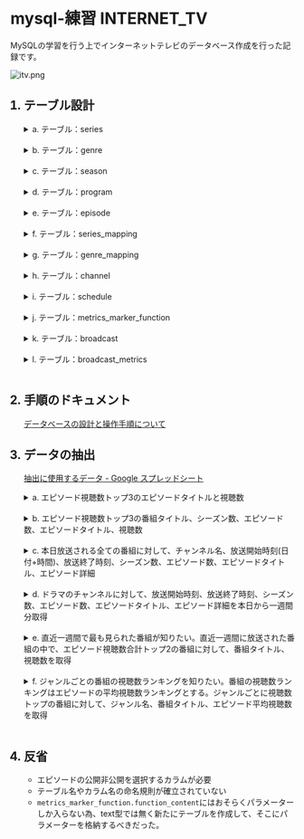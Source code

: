 <!-- # mysql-exercises INTERNET_TV -->
# mysql-練習 INTERNET_TV

MySQLの学習を行う上でインターネットテレビのデータベース作成を行った記録です。

![itv.png](https://gyazo.com/ce5493d717bb65ed0c989b4f020549eb.png)


<ol>

## <li>テーブル設計</li>

<details>
  <summary>a. テーブル：series</summary>

  <text><br>


|カラム名             |データ型        |NULL|キー      |初期値  |AUTO INCREMENT|
|:-:                  |:-:             |:-: |:-:       |:-:     |:-:           |
|series_id            |INT             |    |PRIMARY   |        |YES           |
|created_at           |DATETIME        |    |          |        |              |
|series_name          |VARCHAR(255)    |    |          |        |              |


  <br></text>

</details>
<br><details>
  <summary>b. テーブル：genre</summary>

  <text><br>


|カラム名             |データ型        |NULL|キー      |初期値  |AUTO INCREMENT|
|:-:                  |:-:             |:-: |:-:       |:-:     |:-:           |
|genre_id             |INT             |    |PRIMARY   |        |YES           |
|created_at           |DATETIME        |    |          |        |              |
|genre_name           |VARCHAR(255)    |    |          |        |              |


  <br></text>

</details>
<br><details>
  <summary>c. テーブル：season</summary>

  <text><br>


|カラム名             |データ型        |NULL|キー      |初期値  |AUTO INCREMENT|
|:-:                  |:-:             |:-: |:-:       |:-:     |:-:           |
|season_id            |INT             |    |PRIMARY   |        |YES           |
|created_at           |DATETIME        |    |          |        |              |
|season_name          |VARCHAR(255)    |    |          |        |              |


  <br></text>

</details>
<br><details>
  <summary>d. テーブル：program</summary>

  <text><br>


|カラム名             |データ型        |NULL|キー      |初期値  |AUTO INCREMENT|
|:-:                  |:-:             |:-: |:-:       |:-:     |:-:           |
|program_id           |INT             |    |PRIMARY   |        |YES           |
|created_at           |DATETIME        |    |          |        |              |
|program_title        |VARCHAR(255)    |    |          |        |              |
|description          |TEXT            |    |          |        |              |
|season_id            |INT             |    |          |        |              |
|main_genre_id        |INT             |    |          |        |              |

- 外部キー制約：season_id に対して season(season_id)、main_genre_id に対して genre(genre_id) から設定


  <br></text>

</details>
<br><details>
  <summary>e. テーブル：episode</summary>

  <text><br>


|カラム名             |データ型        |NULL|キー      |初期値  |AUTO INCREMENT|
|:-:                  |:-:             |:-: |:-:       |:-:     |:-:           |
|episode_id           |INT             |    |PRIMARY   |        |YES           |
|created_at           |DATETIME        |    |          |        |              |
|episode_title        |VARCHAR(255)    |    |          |        |              |
|description          |TEXT            |    |          |        |              |
|playtime             |INT             |    |          |        |              |
|on_air               |DATETIME        |    |          |        |              |
|views                |BIGINT          |    |          |0       |              |
|program_id           |INT             |    |          |        |              |

- 外部キー制約：program_id に対して program(program_id) から設定


  <br></text>

</details>
<br><details>
  <summary>f. テーブル：series_mapping</summary>

  <text><br>


|カラム名             |データ型        |NULL|キー      |初期値  |AUTO INCREMENT|
|:-:                  |:-:             |:-: |:-:       |:-:     |:-:           |
|series_mapping_id    |INT             |    |PRIMARY   |        |YES           |
|created_at           |DATETIME        |    |          |        |              |
|program_id           |INT             |    |          |        |              |
|series_id            |INT             |    |          |        |              |

- 外部キー制約：program_id に対して program(program_id)、series_id に対して series(series_id) から設定


  <br></text>

</details>
<br><details>
  <summary>g. テーブル：genre_mapping</summary>

  <text><br>


|カラム名             |データ型        |NULL|キー      |初期値  |AUTO INCREMENT|
|:-:                  |:-:             |:-: |:-:       |:-:     |:-:           |
|genre_mapping_id     |INT             |    |PRIMARY   |        |YES           |
|created_at           |DATETIME        |    |          |        |              |
|program_id           |INT             |    |          |        |              |
|genre_id             |INT             |    |          |        |              |

- 外部キー制約：program_id

 に対して program(program_id)、genre_id に対して genre(genre_id) から設定


  <br></text>

</details>
<br><details>
  <summary>h. テーブル：channel</summary>

  <text><br>


|カラム名             |データ型        |NULL|キー      |初期値  |AUTO INCREMENT|
|:-:                  |:-:             |:-: |:-:       |:-:     |:-:           |
|channel_id           |INT             |    |PRIMARY   |        |YES           |
|created_at           |DATETIME        |    |          |        |              |
|channel_name         |VARCHAR(255)    |    |          |        |              |


  <br></text>

</details>
<br><details>
  <summary>i. テーブル：schedule</summary>

  <text><br>


|カラム名             |データ型        |NULL|キー      |初期値  |AUTO INCREMENT|
|:-:                  |:-:             |:-: |:-:       |:-:     |:-:           |
|schedule_id          |INT             |    |PRIMARY   |        |YES           |
|created_at           |DATETIME        |    |          |        |              |
|channel_id           |INT             |    |          |        |              |
|start_time           |DATETIME        |    |          |        |              |
|end_time             |DATETIME        |    |          |        |              |

- 外部キー制約：channel_id に対して channel(channel_id) から設定


  <br></text>

</details>
<br><details>
  <summary>j. テーブル：metrics_marker_function</summary>

  <text><br>


|カラム名             |データ型        |NULL|キー      |初期値  |AUTO INCREMENT|
|:-:                  |:-:             |:-: |:-:       |:-:     |:-:           |
|metrics_marker_function_id|INT        |    |PRIMARY   |        |YES           |
|created_at           |DATETIME        |    |          |        |              |
|function_name        |VARCHAR(255)    |    |          |        |              |
|function_content     |TEXT            |    |          |        |              |


  <br></text>

</details>
<br><details>
  <summary>k. テーブル：broadcast</summary>

  <text><br>


|カラム名             |データ型        |NULL|キー      |初期値  |AUTO INCREMENT|
|:-:                  |:-:             |:-: |:-:       |:-:     |:-:           |
|broadcast_id         |INT             |    |PRIMARY   |        |YES           |
|created_at           |DATETIME        |    |          |        |              |
|episode_id           |INT             |    |          |        |              |
|schedule_id          |INT             |    |          |        |              |

- 外部キー制約：episode_id に対して episode(episode_id)、schedule_id に対して schedule(schedule_id) から設定


  <br></text>

</details>
<br><details>
  <summary>l. テーブル：broadcast_metrics</summary>

  <text><br>


|カラム名             |データ型        |NULL|キー      |初期値  |AUTO INCREMENT|
|:-:                  |:-:             |:-: |:-:       |:-:     |:-:           |
|broadcast_metrics_id |INT             |    |PRIMARY   |        |YES           |
|created_at           |DATETIME        |    |          |        |              |
|broadcast_id         |INT             |    |          |        |              |
|metrics_marker_function_id|INT        |    |          |        |              |

- 外部キー制約：broadcast_id に対して broadcast(broadcast_id)、metrics_marker_function_id に対して metrics_marker_function(metrics_marker_function_id) から設定


  <br></text>

</details>
<br>


## <li>手順のドキュメント</li>

[データベースの設計と操作手順について](./data_add_doc.md)

## <li>データの抽出</li>

[抽出に使用するデータ - Google スプレッドシート](https://docs.google.com/spreadsheets/d/1kQTzJCZSyCHkZ1HDM9EBShIv1jDWvWagYlhEuvLtioI/edit?usp=sharing)

<details>
  <summary>a. エピソード視聴数トップ3のエピソードタイトルと視聴数</summary>

  <text><br>

```sql
SELECT e.episode_title, e.views
  FROM episode e
 ORDER BY e.views DESC
 LIMIT 3
;
```

| episode_title | views     |
|-|-|
| ep3           | 999946789 |
| ep14          | 999733455 |
| ep8           | 999537708 |


  <br></text>

</details>
<br>
<details>
  <summary>b. エピソード視聴数トップ3の番組タイトル、シーズン数、エピソード数、エピソードタイトル、視聴数</summary>

  <text><br>

```sql
SELECT p.program_title AS Program_Title
     , e.episode_title AS Episode_Title
     , e.views AS View_Count
     , (
         SELECT COUNT(*)
           FROM program p2
          WHERE p2.season_id = p.season_id
       ) AS Total_season
     , (
         SELECT COUNT(*)
           FROM episode e2 
          WHERE e2.program_id = e.program_id
       ) AS Total_episode
     , (
         SELECT COUNT(*)+1
           FROM program p2
          WHERE p2.season_id = p.season_id AND p2.program_id < p.program_id
       ) AS Nth_season
     , (
         SELECT COUNT(*)+1
           FROM episode e2 
          WHERE e2.program_id = e.program_id AND e2.episode_id < e.episode_id
       ) AS Nth_episode
     , e.episode_title AS Episode_Title
     , e.views AS View_Count
  FROM episode e
  JOIN program p ON e.program_id = p.program_id
 ORDER BY e.views DESC
 LIMIT 3
;
```

| Program_Title                             | Episode_Title | View_Count | Total_season | Total_episode | Nth_season | Nth_episode | Episode_Title | View_Count |
|-|-|-|-|-|-|-|-|-|
| 素晴らしき世界 シーズン11                 | ep3           |  999946789 |           13 |            10 |         11 |           3 | ep3           |  999946789 |
| 夢見るピアノ シーズン2                    | ep14          |  999733455 |           14 |            14 |          2 |          14 | ep14          |  999733455 |
| スイートドリームス シーズン2              | ep8           |  999537708 |            6 |             9 |          2 |           8 | ep8           |  999537708 |

<!-- ```
mysql> SELECT * FROM program WHERE program_title LIKE '%夢見るピアノ シーズン%';
+------------+---------------------+-----------------------------------+-----------------------+-----------+---------------+
| program_id | created_at          | program_title                     | description           | season_id | main_genre_id |
+------------+---------------------+-----------------------------------+-----------------------+-----------+---------------+
|        243 | 2023-05-18 13:07:15 | 夢見るピアノ シーズン1            | 番組説明です。        |        28 |            22 |
|        244 | 2023-05-18 13:07:15 | 夢見るピアノ シーズン2            | 番組説明です。        |        28 |            22 |
|        245 | 2023-05-18 13:07:15 | 夢見るピアノ シーズン3            | 番組説明です。        |        28 |            22 |
|        246 | 2023-05-18 13:07:15 | 夢見るピアノ シーズン4            | 番組説明です。        |        28 |            22 |
|        247 | 2023-05-18 13:07:15 | 夢見るピアノ シーズン5            | 番組説明です。        |        28 |            22 |
|        248 | 2023-05-18 13:07:15 | 夢見るピアノ シーズン6            | 番組説明です。        |        28 |            22 |
|        249 | 2023-05-18 13:07:15 | 夢見るピアノ シーズン7            | 番組説明です。        |        28 |            22 |
|        250 | 2023-05-18 13:07:15 | 夢見るピアノ シーズン8            | 番組説明です。        |        28 |            22 |
|        251 | 2023-05-18 13:07:15 | 夢見るピアノ シーズン9            | 番組説明です。        |        28 |            22 |
|        252 | 2023-05-18 13:07:15 | 夢見るピアノ シーズン10           | 番組説明です。        |        28 |            22 |
|        253 | 2023-05-18 13:07:15 | 夢見るピアノ シーズン11           | 番組説明です。        |        28 |            22 |
|        254 | 2023-05-18 13:07:15 | 夢見るピアノ シーズン12           | 番組説明です。        |        28 |            22 |
|        255 | 2023-05-18 13:07:15 | 夢見るピアノ シーズン13           | 番組説明です。        |        28 |            22 |
|        256 | 2023-05-18 13:07:15 | 夢見るピアノ シーズン14           | 番組説明です。        |        28 |            22 |
+------------+---------------------+-----------------------------------+-----------------------+-----------+---------------+
``` -->

  <br></text>

</details>
<br>
<details>
  <summary>c. 本日放送される全ての番組に対して、チャンネル名、放送開始時刻(日付+時間)、放送終了時刻、シーズン数、エピソード数、エピソードタイトル、エピソード詳細</summary>

  <text><br>

```sql
SELECT ch.channel_name
     , s.start_time
     , TIME(s.end_time) AS End_time
     , (
         SELECT COUNT(*)+1
           FROM program p2
          WHERE p2.season_id = p.season_id AND p2.program_id < p.program_id
       ) AS Nth_season
     , (
         SELECT COUNT(*)+1
           FROM episode e2 
          WHERE e2.program_id = e.program_id AND e2.episode_id < e.episode_id
       ) AS Nth_episode
     , e.episode_title
     , e.description
  FROM channel ch
 INNER JOIN schedule s ON s.channel_id = ch.channel_id
 INNER JOIN broadcast b ON b.schedule_id = s.schedule_id
 INNER JOIN episode e ON e.episode_id = b.episode_id
 INNER JOIN program p ON p.program_id = e.program_id
 WHERE DATE(s.start_time) = CURDATE()
;

```

| channel_name | start_time          | End_time | Nth_season | Nth_episode | episode_title | description                    |
| ------------ | ------------------- | -------- | ---------- | ----------- | ------------- | ------------------------------ |
| ペット       | 2023-05-19 00:00:00 | 01:00:00 |         14 |           4 | ep4           | エピソード説明です。           |
| ドラマ1      | 2023-05-19 01:00:00 | 02:00:00 |          1 |           4 | ep4           | エピソード説明です。           |
| ドラマ2      | 2023-05-19 02:00:00 | 03:00:00 |          2 |           4 | ep4           | エピソード説明です。           |
| アニメ1      | 2023-05-19 03:00:00 | 04:00:00 |          3 |           4 | ep4           | エピソード説明です。           |
| アニメ2      | 2023-05-19 04:00:00 | 05:00:00 |          4 |           4 | ep4           | エピソード説明です。           |
| スポーツ     | 2023-05-19 05:00:00 | 06:00:00 |          5 |           4 | ep4           | エピソード説明です。           |
| ペット       | 2023-05-19 06:00:00 | 07:00:00 |          6 |           4 | ep4           | エピソード説明です。           |
| ドラマ1      | 2023-05-19 07:00:00 | 08:00:00 |          7 |           4 | ep4           | エピソード説明です。           |
| ドラマ2      | 2023-05-19 08:00:00 | 09:00:00 |          8 |           4 | ep4           | エピソード説明です。           |
| アニメ1      | 2023-05-19 09:00:00 | 10:00:00 |          9 |           4 | ep4           | エピソード説明です。           |
| ドラマ2      | 2023-05-19 14:00:00 | 15:00:00 |          3 |           4 | ep4           | エピソード説明です。           |
| アニメ1      | 2023-05-19 15:00:00 | 16:00:00 |          4 |           4 | ep4           | エピソード説明です。           |
| アニメ2      | 2023-05-19 16:00:00 | 17:00:00 |          5 |           4 | ep4           | エピソード説明です。           |
| スポーツ     | 2023-05-19 17:00:00 | 18:00:00 |          6 |           4 | ep4           | エピソード説明です。           |
| ペット       | 2023-05-19 18:00:00 | 19:00:00 |          7 |           4 | ep4           | エピソード説明です。           |
| ドラマ1      | 2023-05-19 19:00:00 | 20:00:00 |          8 |           4 | ep4           | エピソード説明です。           |
| ドラマ2      | 2023-05-19 20:00:00 | 21:00:00 |          9 |           4 | ep4           | エピソード説明です。           |
| アニメ1      | 2023-05-19 21:00:00 | 22:00:00 |         10 |           4 | ep4           | エピソード説明です。           |
| アニメ2      | 2023-05-19 22:00:00 | 23:00:00 |         11 |           4 | ep4           | エピソード説明です。           |
| スポーツ     | 2023-05-19 23:00:00 | 00:00:00 |         12 |           4 | ep4           | エピソード説明です。           |
| ペット       | 2023-05-19 00:00:00 | 01:00:00 |          5 |           3 | ep3           | エピソード説明です。           |
| ドラマ1      | 2023-05-19 01:00:00 | 02:00:00 |          6 |           3 | ep3           | エピソード説明です。           |
| ドラマ2      | 2023-05-19 02:00:00 | 03:00:00 |          7 |           3 | ep3           | エピソード説明です。           |
| アニメ1      | 2023-05-19 03:00:00 | 04:00:00 |          1 |           3 | ep3           | エピソード説明です。           |
| アニメ2      | 2023-05-19 04:00:00 | 05:00:00 |          2 |           3 | ep3           | エピソード説明です。           |
| スポーツ     | 2023-05-19 05:00:00 | 06:00:00 |          3 |           3 | ep3           | エピソード説明です。           |
| ペット       | 2023-05-19 06:00:00 | 07:00:00 |          4 |           3 | ep3           | エピソード説明です。           |
| アニメ1      | 2023-05-19 09:00:00 | 10:00:00 |          7 |           3 | ep3           | エピソード説明です。           |
| アニメ2      | 2023-05-19 10:00:00 | 11:00:00 |          8 |           3 | ep3           | エピソード説明です。           |
| スポーツ     | 2023-05-19 11:00:00 | 12:00:00 |          9 |           3 | ep3           | エピソード説明です。           |
| ペット       | 2023-05-19 12:00:00 | 13:00:00 |         10 |           3 | ep3           | エピソード説明です。           |
| ドラマ1      | 2023-05-19 13:00:00 | 14:00:00 |         11 |           3 | ep3           | エピソード説明です。           |
| ドラマ2      | 2023-05-19 14:00:00 | 15:00:00 |         12 |           3 | ep3           | エピソード説明です。           |
| アニメ1      | 2023-05-19 15:00:00 | 16:00:00 |         13 |           3 | ep3           | エピソード説明です。           |
| アニメ2      | 2023-05-19 16:00:00 | 17:00:00 |         14 |           3 | ep3           | エピソード説明です。           |
| スポーツ     | 2023-05-19 17:00:00 | 18:00:00 |          1 |           3 | ep3           | エピソード説明です。           |
| ペット       | 2023-05-19 18:00:00 | 19:00:00 |          2 |           3 | ep3           | エピソード説明です。           |
| ドラマ1      | 2023-05-19 19:00:00 | 20:00:00 |          3 |           3 | ep3           | エピソード説明です。           |
| ドラマ2      | 2023-05-19 20:00:00 | 21:00:00 |          4 |           3 | ep3           | エピソード説明です。           |
| アニメ1      | 2023-05-19 21:00:00 | 22:00:00 |          5 |           3 | ep3           | エピソード説明です。           |
| アニメ2      | 2023-05-19 22:00:00 | 23:00:00 |          6 |           3 | ep3           | エピソード説明です。           |
| スポーツ     | 2023-05-19 23:00:00 | 00:00:00 |          7 |           3 | ep3           | エピソード説明です。           |
| ペット       | 2023-05-19 00:00:00 | 01:00:00 |         16 |           2 | ep2           | エピソード説明です。           |
| ドラマ1      | 2023-05-19 01:00:00 | 02:00:00 |         17 |           2 | ep2           | エピソード説明です。           |
| ドラマ2      | 2023-05-19 02:00:00 | 03:00:00 |          1 |           2 | ep2           | エピソード説明です。           |
| アニメ1      | 2023-05-19 03:00:00 | 04:00:00 |          2 |           2 | ep2           | エピソード説明です。           |
| アニメ2      | 2023-05-19 04:00:00 | 05:00:00 |          3 |           2 | ep2           | エピソード説明です。           |
| スポーツ     | 2023-05-19 05:00:00 | 06:00:00 |          4 |           2 | ep2           | エピソード説明です。           |
| ペット       | 2023-05-19 06:00:00 | 07:00:00 |          5 |           2 | ep2           | エピソード説明です。           |
| ドラマ1      | 2023-05-19 07:00:00 | 08:00:00 |          6 |           2 | ep2           | エピソード説明です。           |
| ドラマ2      | 2023-05-19 08:00:00 | 09:00:00 |          7 |           2 | ep2           | エピソード説明です。           |
| アニメ1      | 2023-05-19 09:00:00 | 10:00:00 |          8 |           2 | ep2           | エピソード説明です。           |
| アニメ2      | 2023-05-19 10:00:00 | 11:00:00 |          1 |           2 | ep2           | エピソード説明です。           |
| スポーツ     | 2023-05-19 11:00:00 | 12:00:00 |          1 |           2 | ep2           | エピソード説明です。           |
| ペット       | 2023-05-19 12:00:00 | 13:00:00 |          2 |           2 | ep2           | エピソード説明です。           |
| ドラマ1      | 2023-05-19 13:00:00 | 14:00:00 |          3 |           2 | ep2           | エピソード説明です。           |
| ドラマ2      | 2023-05-19 14:00:00 | 15:00:00 |          4 |           2 | ep2           | エピソード説明です。           |
| アニメ1      | 2023-05-19 15:00:00 | 16:00:00 |          5 |           2 | ep2           | エピソード説明です。           |
| アニメ2      | 2023-05-19 16:00:00 | 17:00:00 |          6 |           2 | ep2           | エピソード説明です。           |
| スポーツ     | 2023-05-19 17:00:00 | 18:00:00 |          7 |           2 | ep2           | エピソード説明です。           |
| ペット       | 2023-05-19 18:00:00 | 19:00:00 |          8 |           2 | ep2           | エピソード説明です。           |
| ドラマ1      | 2023-05-19 19:00:00 | 20:00:00 |          9 |           2 | ep2           | エピソード説明です。           |
| ドラマ2      | 2023-05-19 20:00:00 | 21:00:00 |         10 |           2 | ep2           | エピソード説明です。           |
| アニメ1      | 2023-05-19 21:00:00 | 22:00:00 |          1 |           2 | ep2           | エピソード説明です。           |
| アニメ2      | 2023-05-19 22:00:00 | 23:00:00 |          2 |           2 | ep2           | エピソード説明です。           |
| スポーツ     | 2023-05-19 23:00:00 | 00:00:00 |          3 |           2 | ep2           | エピソード説明です。           |



  <br></text>

</details>
<br>
<details>
  <summary>d. ドラマのチャンネルに対して、放送開始時刻、放送終了時刻、シーズン数、エピソード数、エピソードタイトル、エピソード詳細を本日から一週間分取得</summary>

  <text><br>

```sql
SELECT * FROM channel WHERE channel_name LIKE 'ドラマ%';

```

| channel_id | created_at          | channel_name |
| ---------- | ------------------- | ------------ |
|          1 | 2023-05-18 13:07:18 | ドラマ1      |
|          2 | 2023-05-18 13:07:18 | ドラマ2      |


```sql

SELECT s.start_time
     , s.end_time
     , (
         SELECT COUNT(*)+1
           FROM program p2
          WHERE p2.season_id = p.season_id AND p2.program_id < p.program_id
       ) AS Nth_season
     , (
         SELECT COUNT(*)+1
           FROM episode e2 
          WHERE e2.program_id = e.program_id AND e2.episode_id < e.episode_id
       ) AS Nth_episode
     , e.episode_title
     , e.description
  FROM channel ch
 INNER JOIN schedule s ON s.channel_id = ch.channel_id
 INNER JOIN broadcast b ON b.schedule_id = s.schedule_id
 INNER JOIN episode e ON e.episode_id = b.episode_id
 INNER JOIN program p ON p.program_id = e.program_id
 WHERE (s.channel_id BETWEEN 1 AND 2)
   AND s.start_time BETWEEN CURDATE() AND DATE_ADD(CURDATE(), INTERVAL 7 DAY)
;
```

| start_time          | end_time            | Nth_season | Nth_episode | episode_title         | description                    |
| ------------------- | ------------------- | ---------- | ----------- | --------------------- | ------------------------------ |
| 2023-05-23 07:00:00 | 2023-05-23 08:00:00 |          2 |           5 | 大自然の美しさ        | エピソード説明です。           |
| 2023-05-24 01:00:00 | 2023-05-24 02:00:00 |          5 |           5 | ep5                   | エピソード説明です。           |
| 2023-05-24 07:00:00 | 2023-05-24 08:00:00 |         11 |           5 | ep5                   | エピソード説明です。           |
| 2023-05-25 01:00:00 | 2023-05-25 02:00:00 |         10 |           5 | ep5                   | エピソード説明です。           |
| 2023-05-25 07:00:00 | 2023-05-25 08:00:00 |          3 |           5 | ep5                   | エピソード説明です。           |
| 2023-05-25 19:00:00 | 2023-05-25 20:00:00 |          9 |           5 | ep5                   | エピソード説明です。           |
| 2023-05-19 01:00:00 | 2023-05-19 02:00:00 |          1 |           4 | ep4                   | エピソード説明です。           |
| 2023-05-19 07:00:00 | 2023-05-19 08:00:00 |          7 |           4 | ep4                   | エピソード説明です。           |
| 2023-05-19 19:00:00 | 2023-05-19 20:00:00 |          8 |           4 | ep4                   | エピソード説明です。           |
| 2023-05-20 01:00:00 | 2023-05-20 02:00:00 |         14 |           4 | ep4                   | エピソード説明です。           |
| 2023-05-20 07:00:00 | 2023-05-20 08:00:00 |          2 |           4 | ep4                   | エピソード説明です。           |
| 2023-05-20 13:00:00 | 2023-05-20 14:00:00 |          8 |           4 | ep4                   | エピソード説明です。           |
| 2023-05-20 19:00:00 | 2023-05-20 20:00:00 |         14 |           4 | ep4                   | エピソード説明です。           |
| 2023-05-21 01:00:00 | 2023-05-21 02:00:00 |          6 |           4 | ep4                   | エピソード説明です。           |
| 2023-05-21 07:00:00 | 2023-05-21 08:00:00 |          1 |           4 | ep4                   | エピソード説明です。           |
| 2023-05-21 13:00:00 | 2023-05-21 14:00:00 |          7 |           4 | ep4                   | エピソード説明です。           |
| 2023-05-21 19:00:00 | 2023-05-21 20:00:00 |         13 |           4 | ep4                   | エピソード説明です。           |
| 2023-05-22 07:00:00 | 2023-05-22 08:00:00 |          2 |           4 | ep4                   | エピソード説明です。           |
| 2023-05-22 13:00:00 | 2023-05-22 14:00:00 |          8 |           4 | ep4                   | エピソード説明です。           |
| 2023-05-22 19:00:00 | 2023-05-22 20:00:00 |          5 |           4 | ep4                   | エピソード説明です。           |
| 2023-05-23 01:00:00 | 2023-05-23 02:00:00 |         11 |           4 | ep4                   | エピソード説明です。           |
| 2023-05-23 07:00:00 | 2023-05-23 08:00:00 |         17 |           4 | ep4                   | エピソード説明です。           |
| 2023-05-23 19:00:00 | 2023-05-23 20:00:00 |          9 |           4 | ep4                   | エピソード説明です。           |
| 2023-05-24 01:00:00 | 2023-05-24 02:00:00 |         15 |           4 | ep4                   | エピソード説明です。           |
| 2023-05-24 07:00:00 | 2023-05-24 08:00:00 |          4 |           4 | ep4                   | エピソード説明です。           |
| 2023-05-24 13:00:00 | 2023-05-24 14:00:00 |          2 |           4 | ep4                   | エピソード説明です。           |
| 2023-05-24 19:00:00 | 2023-05-24 20:00:00 |          2 |           4 | ep4                   | エピソード説明です。           |
| 2023-05-25 01:00:00 | 2023-05-25 02:00:00 |          8 |           4 | ep4                   | エピソード説明です。           |
| 2023-05-25 07:00:00 | 2023-05-25 08:00:00 |         14 |           4 | ep4                   | エピソード説明です。           |
| 2023-05-25 13:00:00 | 2023-05-25 14:00:00 |          1 |           4 | ep4                   | エピソード説明です。           |
| 2023-05-25 19:00:00 | 2023-05-25 20:00:00 |          7 |           4 | ep4                   | エピソード説明です。           |
| 2023-05-19 01:00:00 | 2023-05-19 02:00:00 |          6 |           3 | ep3                   | エピソード説明です。           |
| 2023-05-19 13:00:00 | 2023-05-19 14:00:00 |         11 |           3 | ep3                   | エピソード説明です。           |
| 2023-05-19 19:00:00 | 2023-05-19 20:00:00 |          3 |           3 | ep3                   | エピソード説明です。           |
| 2023-05-20 01:00:00 | 2023-05-20 02:00:00 |          9 |           3 | ep3                   | エピソード説明です。           |
| 2023-05-20 13:00:00 | 2023-05-20 14:00:00 |          7 |           3 | ep3                   | エピソード説明です。           |
| 2023-05-21 01:00:00 | 2023-05-21 02:00:00 |          8 |           3 | ep3                   | エピソード説明です。           |
| 2023-05-21 07:00:00 | 2023-05-21 08:00:00 |          2 |           3 | ep3                   | エピソード説明です。           |
| 2023-05-21 13:00:00 | 2023-05-21 14:00:00 |          8 |           3 | ep3                   | エピソード説明です。           |
| 2023-05-22 01:00:00 | 2023-05-22 02:00:00 |         12 |           3 | ep3                   | エピソード説明です。           |
| 2023-05-22 07:00:00 | 2023-05-22 08:00:00 |          6 |           3 | ep3                   | エピソード説明です。           |
| 2023-05-22 13:00:00 | 2023-05-22 14:00:00 |          3 |           3 | ep3                   | エピソード説明です。           |
| 2023-05-23 01:00:00 | 2023-05-23 02:00:00 |          2 |           3 | ep3                   | エピソード説明です。           |
| 2023-05-23 07:00:00 | 2023-05-23 08:00:00 |          6 |           3 | ep3                   | エピソード説明です。           |
| 2023-05-23 13:00:00 | 2023-05-23 14:00:00 |         12 |           3 | ep3                   | エピソード説明です。           |
| 2023-05-23 19:00:00 | 2023-05-23 20:00:00 |          2 |           3 | ep3                   | エピソード説明です。           |
| 2023-05-24 01:00:00 | 2023-05-24 02:00:00 |          8 |           3 | ep3                   | エピソード説明です。           |
| 2023-05-24 13:00:00 | 2023-05-24 14:00:00 |          1 |           3 | ep3                   | エピソード説明です。           |
| 2023-05-24 19:00:00 | 2023-05-24 20:00:00 |          7 |           3 | ep3                   | エピソード説明です。           |
| 2023-05-25 01:00:00 | 2023-05-25 02:00:00 |          4 |           3 | ep3                   | エピソード説明です。           |
| 2023-05-25 07:00:00 | 2023-05-25 08:00:00 |         10 |           3 | ep3                   | エピソード説明です。           |
| 2023-05-25 19:00:00 | 2023-05-25 20:00:00 |         11 |           3 | ep3                   | エピソード説明です。           |
| 2023-05-19 01:00:00 | 2023-05-19 02:00:00 |         17 |           2 | ep2                   | エピソード説明です。           |
| 2023-05-19 07:00:00 | 2023-05-19 08:00:00 |          6 |           2 | ep2                   | エピソード説明です。           |
| 2023-05-19 13:00:00 | 2023-05-19 14:00:00 |          3 |           2 | ep2                   | エピソード説明です。           |
| 2023-05-19 19:00:00 | 2023-05-19 20:00:00 |          9 |           2 | ep2                   | エピソード説明です。           |
| 2023-05-20 01:00:00 | 2023-05-20 02:00:00 |          5 |           2 | ep2                   | エピソード説明です。           |
| 2023-05-20 07:00:00 | 2023-05-20 08:00:00 |         11 |           2 | ep2                   | エピソード説明です。           |
| 2023-05-20 13:00:00 | 2023-05-20 14:00:00 |         17 |           2 | ep2                   | エピソード説明です。           |
| 2023-05-20 19:00:00 | 2023-05-20 20:00:00 |          5 |           2 | ep2                   | エピソード説明です。           |
| 2023-05-21 01:00:00 | 2023-05-21 02:00:00 |          6 |           2 | ep2                   | エピソード説明です。           |
| 2023-05-21 07:00:00 | 2023-05-21 08:00:00 |         12 |           2 | ep2                   | エピソード説明です。           |
| 2023-05-21 13:00:00 | 2023-05-21 14:00:00 |          1 |           2 | ep2                   | エピソード説明です。           |
| 2023-05-21 19:00:00 | 2023-05-21 20:00:00 |          7 |           2 | ep2                   | エピソード説明です。           |
| 2023-05-22 01:00:00 | 2023-05-22 02:00:00 |         13 |           2 | ep2                   | エピソード説明です。           |
| 2023-05-22 13:00:00 | 2023-05-22 14:00:00 |          2 |           2 | ep2                   | エピソード説明です。           |
| 2023-05-22 19:00:00 | 2023-05-22 20:00:00 |          8 |           2 | ep2                   | エピソード説明です。           |
| 2023-05-23 01:00:00 | 2023-05-23 02:00:00 |         14 |           2 | ep2                   | エピソード説明です。           |
| 2023-05-23 07:00:00 | 2023-05-23 08:00:00 |          4 |           2 | ep2                   | エピソード説明です。           |
| 2023-05-23 13:00:00 | 2023-05-23 14:00:00 |         10 |           2 | ep2                   | エピソード説明です。           |
| 2023-05-23 19:00:00 | 2023-05-23 20:00:00 |         16 |           2 | ep2                   | エピソード説明です。           |
| 2023-05-24 01:00:00 | 2023-05-24 02:00:00 |          3 |           2 | ep2                   | エピソード説明です。           |
| 2023-05-24 07:00:00 | 2023-05-24 08:00:00 |          5 |           2 | ep2                   | エピソード説明です。           |
| 2023-05-24 13:00:00 | 2023-05-24 14:00:00 |         11 |           2 | ep2                   | エピソード説明です。           |
| 2023-05-24 19:00:00 | 2023-05-24 20:00:00 |         17 |           2 | ep2                   | エピソード説明です。           |
| 2023-05-25 01:00:00 | 2023-05-25 02:00:00 |          6 |           2 | ep2                   | エピソード説明です。           |
| 2023-05-25 07:00:00 | 2023-05-25 08:00:00 |          6 |           2 | ep2                   | エピソード説明です。           |
| 2023-05-25 13:00:00 | 2023-05-25 14:00:00 |          6 |           2 | ep2                   | エピソード説明です。           |
| 2023-05-23 08:00:00 | 2023-05-23 09:00:00 |          3 |           5 | 未来の食事            | エピソード説明です。           |
| 2023-05-23 14:00:00 | 2023-05-23 15:00:00 |          9 |           5 | ep5                   | エピソード説明です。           |
| 2023-05-24 02:00:00 | 2023-05-24 03:00:00 |          6 |           5 | ep5                   | エピソード説明です。           |
| 2023-05-24 14:00:00 | 2023-05-24 15:00:00 |         18 |           5 | ep5                   | エピソード説明です。           |
| 2023-05-25 02:00:00 | 2023-05-25 03:00:00 |         11 |           5 | ep5                   | エピソード説明です。           |
| 2023-05-25 08:00:00 | 2023-05-25 09:00:00 |          4 |           5 | ep5                   | エピソード説明です。           |
| 2023-05-25 20:00:00 | 2023-05-25 21:00:00 |         10 |           5 | ep5                   | エピソード説明です。           |
| 2023-05-19 02:00:00 | 2023-05-19 03:00:00 |          2 |           4 | ep4                   | エピソード説明です。           |
| 2023-05-19 08:00:00 | 2023-05-19 09:00:00 |          8 |           4 | ep4                   | エピソード説明です。           |
| 2023-05-19 14:00:00 | 2023-05-19 15:00:00 |          3 |           4 | ep4                   | エピソード説明です。           |
| 2023-05-19 20:00:00 | 2023-05-19 21:00:00 |          9 |           4 | ep4                   | エピソード説明です。           |
| 2023-05-20 02:00:00 | 2023-05-20 03:00:00 |         15 |           4 | ep4                   | エピソード説明です。           |
| 2023-05-20 08:00:00 | 2023-05-20 09:00:00 |          3 |           4 | ep4                   | エピソード説明です。           |
| 2023-05-20 20:00:00 | 2023-05-20 21:00:00 |          1 |           4 | ep4                   | エピソード説明です。           |
| 2023-05-21 02:00:00 | 2023-05-21 03:00:00 |          7 |           4 | ep4                   | エピソード説明です。           |
| 2023-05-21 08:00:00 | 2023-05-21 09:00:00 |          2 |           4 | ep4                   | エピソード説明です。           |
| 2023-05-21 14:00:00 | 2023-05-21 15:00:00 |          8 |           4 | ep4                   | エピソード説明です。           |
| 2023-05-21 20:00:00 | 2023-05-21 21:00:00 |         14 |           4 | ep4                   | エピソード説明です。           |
| 2023-05-22 02:00:00 | 2023-05-22 03:00:00 |          3 |           4 | ep4                   | エピソード説明です。           |
| 2023-05-22 08:00:00 | 2023-05-22 09:00:00 |          3 |           4 | ep4                   | エピソード説明です。           |
| 2023-05-22 14:00:00 | 2023-05-22 15:00:00 |          1 |           4 | ep4                   | エピソード説明です。           |
| 2023-05-22 20:00:00 | 2023-05-22 21:00:00 |          6 |           4 | ep4                   | エピソード説明です。           |
| 2023-05-23 08:00:00 | 2023-05-23 09:00:00 |          1 |           4 | ep4                   | エピソード説明です。           |
| 2023-05-23 14:00:00 | 2023-05-23 15:00:00 |          4 |           4 | ep4                   | エピソード説明です。           |
| 2023-05-24 02:00:00 | 2023-05-24 03:00:00 |         16 |           4 | ep4                   | エピソード説明です。           |
| 2023-05-24 08:00:00 | 2023-05-24 09:00:00 |          5 |           4 | ep4                   | エピソード説明です。           |
| 2023-05-24 14:00:00 | 2023-05-24 15:00:00 |          3 |           4 | ep4                   | エピソード説明です。           |
| 2023-05-24 20:00:00 | 2023-05-24 21:00:00 |          3 |           4 | ep4                   | エピソード説明です。           |
| 2023-05-25 02:00:00 | 2023-05-25 03:00:00 |          9 |           4 | ep4                   | エピソード説明です。           |
| 2023-05-25 08:00:00 | 2023-05-25 09:00:00 |         15 |           4 | ep4                   | エピソード説明です。           |
| 2023-05-25 14:00:00 | 2023-05-25 15:00:00 |          2 |           4 | ep4                   | エピソード説明です。           |
| 2023-05-25 20:00:00 | 2023-05-25 21:00:00 |          1 |           4 | ep4                   | エピソード説明です。           |
| 2023-05-19 02:00:00 | 2023-05-19 03:00:00 |          7 |           3 | ep3                   | エピソード説明です。           |
| 2023-05-19 14:00:00 | 2023-05-19 15:00:00 |         12 |           3 | ep3                   | エピソード説明です。           |
| 2023-05-19 20:00:00 | 2023-05-19 21:00:00 |          4 |           3 | ep3                   | エピソード説明です。           |
| 2023-05-20 02:00:00 | 2023-05-20 03:00:00 |         10 |           3 | ep3                   | エピソード説明です。           |
| 2023-05-20 08:00:00 | 2023-05-20 09:00:00 |          2 |           3 | ep3                   | エピソード説明です。           |
| 2023-05-20 14:00:00 | 2023-05-20 15:00:00 |          8 |           3 | ep3                   | エピソード説明です。           |
| 2023-05-20 20:00:00 | 2023-05-20 21:00:00 |          3 |           3 | ep3                   | エピソード説明です。           |
| 2023-05-21 02:00:00 | 2023-05-21 03:00:00 |          9 |           3 | ep3                   | エピソード説明です。           |
| 2023-05-21 14:00:00 | 2023-05-21 15:00:00 |          1 |           3 | ep3                   | エピソード説明です。           |
| 2023-05-21 20:00:00 | 2023-05-21 21:00:00 |          7 |           3 | ep3                   | エピソード説明です。           |
| 2023-05-22 02:00:00 | 2023-05-22 03:00:00 |          1 |           3 | ep3                   | エピソード説明です。           |
| 2023-05-22 08:00:00 | 2023-05-22 09:00:00 |          7 |           3 | ep3                   | エピソード説明です。           |
| 2023-05-22 20:00:00 | 2023-05-22 21:00:00 |          6 |           3 | ep3                   | エピソード説明です。           |
| 2023-05-23 02:00:00 | 2023-05-23 03:00:00 |          1 |           3 | ep3                   | エピソード説明です。           |
| 2023-05-23 08:00:00 | 2023-05-23 09:00:00 |          7 |           3 | ep3                   | エピソード説明です。           |
| 2023-05-23 14:00:00 | 2023-05-23 15:00:00 |         13 |           3 | ep3                   | エピソード説明です。           |
| 2023-05-23 20:00:00 | 2023-05-23 21:00:00 |          3 |           3 | ep3                   | エピソード説明です。           |
| 2023-05-24 02:00:00 | 2023-05-24 03:00:00 |          9 |           3 | ep3                   | エピソード説明です。           |
| 2023-05-24 08:00:00 | 2023-05-24 09:00:00 |         15 |           3 | ep3                   | エピソード説明です。           |
| 2023-05-24 14:00:00 | 2023-05-24 15:00:00 |          2 |           3 | ep3                   | エピソード説明です。           |
| 2023-05-24 20:00:00 | 2023-05-24 21:00:00 |          8 |           3 | ep3                   | エピソード説明です。           |
| 2023-05-25 02:00:00 | 2023-05-25 03:00:00 |          5 |           3 | ep3                   | エピソード説明です。           |
| 2023-05-25 08:00:00 | 2023-05-25 09:00:00 |         11 |           3 | ep3                   | エピソード説明です。           |
| 2023-05-25 14:00:00 | 2023-05-25 15:00:00 |          6 |           3 | ep3                   | エピソード説明です。           |
| 2023-05-19 02:00:00 | 2023-05-19 03:00:00 |          1 |           2 | ep2                   | エピソード説明です。           |
| 2023-05-19 08:00:00 | 2023-05-19 09:00:00 |          7 |           2 | ep2                   | エピソード説明です。           |
| 2023-05-19 14:00:00 | 2023-05-19 15:00:00 |          4 |           2 | ep2                   | エピソード説明です。           |
| 2023-05-19 20:00:00 | 2023-05-19 21:00:00 |         10 |           2 | ep2                   | エピソード説明です。           |
| 2023-05-20 02:00:00 | 2023-05-20 03:00:00 |          6 |           2 | ep2                   | エピソード説明です。           |
| 2023-05-20 14:00:00 | 2023-05-20 15:00:00 |         18 |           2 | ep2                   | エピソード説明です。           |
| 2023-05-20 20:00:00 | 2023-05-20 21:00:00 |          1 |           2 | ep2                   | エピソード説明です。           |
| 2023-05-21 02:00:00 | 2023-05-21 03:00:00 |          7 |           2 | ep2                   | エピソード説明です。           |
| 2023-05-21 08:00:00 | 2023-05-21 09:00:00 |         13 |           2 | ep2                   | エピソード説明です。           |
| 2023-05-21 14:00:00 | 2023-05-21 15:00:00 |          2 |           2 | ep2                   | エピソード説明です。           |
| 2023-05-21 20:00:00 | 2023-05-21 21:00:00 |          8 |           2 | ep2                   | エピソード説明です。           |
| 2023-05-22 02:00:00 | 2023-05-22 03:00:00 |         14 |           2 | ep2                   | エピソード説明です。           |
| 2023-05-22 08:00:00 | 2023-05-22 09:00:00 |          3 |           2 | ep2                   | エピソード説明です。           |
| 2023-05-22 14:00:00 | 2023-05-22 15:00:00 |          3 |           2 | ep2                   | エピソード説明です。           |
| 2023-05-22 20:00:00 | 2023-05-22 21:00:00 |          9 |           2 | ep2                   | エピソード説明です。           |
| 2023-05-23 02:00:00 | 2023-05-23 03:00:00 |         15 |           2 | ep2                   | エピソード説明です。           |
| 2023-05-23 08:00:00 | 2023-05-23 09:00:00 |          5 |           2 | ep2                   | エピソード説明です。           |
| 2023-05-23 14:00:00 | 2023-05-23 15:00:00 |         11 |           2 | ep2                   | エピソード説明です。           |
| 2023-05-23 20:00:00 | 2023-05-23 21:00:00 |         17 |           2 | ep2                   | エピソード説明です。           |
| 2023-05-24 02:00:00 | 2023-05-24 03:00:00 |          4 |           2 | ep2                   | エピソード説明です。           |
| 2023-05-24 08:00:00 | 2023-05-24 09:00:00 |          6 |           2 | ep2                   | エピソード説明です。           |
| 2023-05-24 14:00:00 | 2023-05-24 15:00:00 |         12 |           2 | ep2                   | エピソード説明です。           |
| 2023-05-24 20:00:00 | 2023-05-24 21:00:00 |          1 |           2 | ep2                   | エピソード説明です。           |
| 2023-05-25 02:00:00 | 2023-05-25 03:00:00 |          1 |           2 | ep2                   | エピソード説明です。           |
| 2023-05-25 08:00:00 | 2023-05-25 09:00:00 |          1 |           2 | ep2                   | エピソード説明です。           |
| 2023-05-25 14:00:00 | 2023-05-25 15:00:00 |          7 |           2 | ep2                   | エピソード説明です。           |


  <br></text>

</details>
<br>
<details>
  <summary>e. 直近一週間で最も見られた番組が知りたい。直近一週間に放送された番組の中で、エピソード視聴数合計トップ2の番組に対して、番組タイトル、視聴数を取得</summary>

  <text><br>



```sql
SELECT *
  FROM episode e
  JOIN program p ON e.program_id = p.program_id
  JOIN broadcast b ON e.episode_id = b.episode_id
  JOIN schedule s ON b.schedule_id = s.schedule_id
  JOIN channel c ON s.channel_id = c.channel_id
  INNER JOIN broadcast_metrics bm ON b.broadcast_id = bm.broadcast_id
  INNER JOIN metrics_marker_function mmf ON bm.metrics_marker_function_id = mmf.metrics_marker_function_id
 ORDER BY views DESC
 LIMIT 20
;
```

```sql
SELECT p.program_title
     , SUM(e.views) as total_views
  FROM program p
 INNER JOIN episode e ON e.program_id = p.program_id
 WHERE e.on_air BETWEEN DATE_SUB(CURDATE(), INTERVAL 7 DAY) AND CURDATE()
 GROUP BY p.program_title
 ORDER BY total_views DESC
 LIMIT 2
;
```

  <br></text>

</details>
<br>
<details>
  <summary>f. ジャンルごとの番組の視聴数ランキングを知りたい。番組の視聴数ランキングはエピソードの平均視聴数ランキングとする。ジャンルごとに視聴数トップの番組に対して、ジャンル名、番組タイトル、エピソード平均視聴数を取得</summary>

  <text><br>

```sql
SELECT g.genre_name
     , p.program_title
     , AVG(e.views) as avg_views
  FROM genre g
 INNER JOIN genre_mapping gm ON gm.genre_id = g.genre_id
 INNER JOIN program p ON p.program_id = gm.program_id
 INNER JOIN episode e ON e.program_id = p.program_id
 GROUP BY g.genre_name
        , p.program_title
 ORDER BY avg_views DESC
;
```

  <br></text>

</details>
<br>

## <li>反省</li>

  - エピソードの公開非公開を選択するカラムが必要
  - テーブル名やカラム名の命名規則が確立されていない
  - `metrics_marker_function.function_content`にはおそらくパラメーターしか入らない為、text型では無く新たにテーブルを作成して、そこにパラメーターを格納するべきだった。

<ol>
